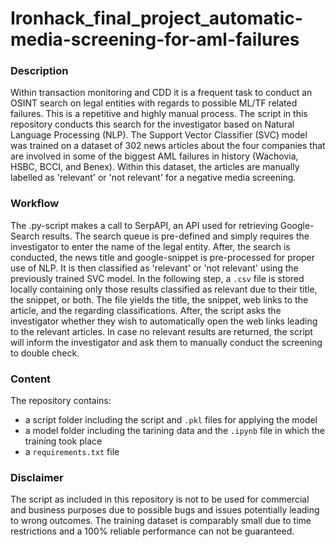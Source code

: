# Ironhack_final_project_automatic-media-screening-for-aml-failures

### Description
Within transaction monitoring and CDD it is a frequent task to conduct an OSINT search on legal entities with regards to possible ML/TF related failures. This is a repetitive and highly manual process.
The script in this repository conducts this search for the investigator based on Natural Language Processing (NLP).
The Support Vector Classifier (SVC) model was trained on a dataset of 302 news articles about the four companies that are involved in some of the biggest AML failures in history (Wachovia, HSBC, BCCI, and Benex). Within this dataset, the articles are manually labelled as 'relevant' or 'not relevant' for a negative media screening. 

### Workflow 
The .py-script makes a call to SerpAPI, an API used for retrieving Google-Search results. The search queue is pre-defined and simply requires the investigator to enter the name of the legal entity. After, the search is conducted, the news title and google-snippet is pre-processed for proper use of NLP. It is then classified as 'relevant' or 'not relevant' using the previously trained SVC model. 
In the following step, a `.csv` file is stored locally containing only those results classified as relevant due to their title, the snippet, or both. The file yields the title, the snippet, web links to the article, and the regarding classifications. After, the script asks the investigator whether they wish to automatically open the web links leading to the relevant articles. 
In case no relevant results are returned, the script will inform the investigator and ask them to manually conduct the screening to double check.

### Content
The repository contains:
- a script folder including the script and `.pkl` files for applying the model
- a model folder including the tarining data and the `.ipynb` file in which the training took place
- a `requirements.txt` file

### Disclaimer
The script as included in this repository is not to be used for commercial and business purposes due to possible bugs and issues potentially leading to wrong outcomes. The training dataset is comparably small due to time restrictions and a 100% reliable performance can not be guaranteed. 
